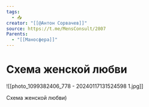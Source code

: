 ```yaml
---
tags:
  - 📥
creator: "[[@Антон Сорвачев]]"
source: https://t.me/MensConsult/2807
Parents:
  - "[[Маносфера]]"
---
```


# Схема женской любви


![[photo_1099382406_778 - 20240117131524598 1.jpg]]

Схема женской любви)